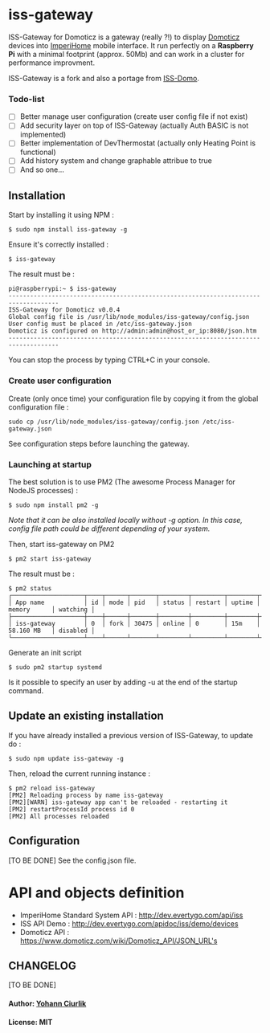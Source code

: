 # iss-gateway
ISS-Gateway for Domoticz is a gateway (really ?!) to display [Domoticz](https://domoticz.com/) devices into [ImperiHome](http://www.evertygo.com/imperihome) mobile interface. It run perfectly on a **Raspberry Pi** with a minimal footprint (approx. 50Mb) and can work in a cluster for performance improvment.

ISS-Gateway is a fork and also a portage from [ISS-Domo](https://github.com/bobinou/iss-domo).

### Todo-list
- [ ] Better manage user configuration (create user config file if not exist)
- [ ] Add security layer on top of ISS-Gateway (actually Auth BASIC is not implemented)
- [ ] Better implementation of DevThermostat (actually only Heating Point is functional)
- [ ] Add history system and change graphable attribue to true
- [ ] And so one...

## Installation
Start by installing it using NPM : 
```
$ sudo npm install iss-gateway -g
```

Ensure it's correctly installed : 
```
$ iss-gateway
```

The result must be :
```
pi@raspberrypi:~ $ iss-gateway
------------------------------------------------------------------------------------
ISS-Gateway for Domoticz v0.0.4
Global config file is /usr/lib/node_modules/iss-gateway/config.json
User config must be placed in /etc/iss-gateway.json
Domoticz is configured on http://admin:admin@host_or_ip:8080/json.htm
------------------------------------------------------------------------------------
```
You can stop the process by typing CTRL+C in your console.  

### Create user configuration
Create (only once time) your configuration file by copying it from the global configuration file : 
```
sudo cp /usr/lib/node_modules/iss-gateway/config.json /etc/iss-gateway.json
```
See configuration steps before launching the gateway.

### Launching at startup
The best solution is to use PM2 (The awesome Process Manager for NodeJS processes) :
```
$ sudo npm install pm2 -g
```
*Note that it can be also installed locally without -g option. In this case, config file path could be different depending of your system.*

Then, start iss-gateway on PM2
```
$ pm2 start iss-gateway
```
The result must be :
```
$ pm2 status
┌────────────────────┬────┬──────┬───────┬────────┬─────────┬────────┬─────────────┬──────────┐
│ App name           │ id │ mode │ pid   │ status │ restart │ uptime │ memory      │ watching │
├────────────────────┼────┼──────┼───────┼────────┼─────────┼────────┼─────────────┼──────────┤
│ iss-gateway        │ 0  │ fork │ 30475 │ online │ 0       │ 15m    │ 58.160 MB   │ disabled │
└────────────────────┴────┴──────┴───────┴────────┴─────────┴────────┴─────────────┴──────────┘
```
Generate an init script 
```
$ sudo pm2 startup systemd
```
Is it possible to specify an user by adding -u <username> at the end of the startup command.

## Update an existing installation
If you have already installed a previous version of ISS-Gateway, to update do : 
```
$ sudo npm update iss-gateway -g
```
Then, reload the current running instance :
```
$ pm2 reload iss-gateway
[PM2] Reloading process by name iss-gateway
[PM2][WARN] iss-gateway app can't be reloaded - restarting it
[PM2] restartProcessId process id 0
[PM2] All processes reloaded
```

## Configuration
[TO BE DONE]
See the config.json file.

# API and objects definition 
* ImperiHome Standard System API : http://dev.evertygo.com/api/iss
* ISS API Demo : http://dev.evertygo.com/apidoc/iss/demo/devices 
* Domoticz API : https://www.domoticz.com/wiki/Domoticz_API/JSON_URL's

## CHANGELOG
[TO BE DONE]

#### Author: [Yohann Ciurlik](http://spawnrider.net)
#### License: MIT


